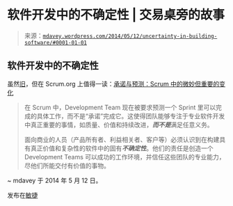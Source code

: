 <!--yml

分类：未分类

日期：2024-05-18 05:50:23

-->

# 软件开发中的不确定性 | 交易桌旁的故事

> 来源：[`mdavey.wordpress.com/2014/05/12/uncertainty-in-building-software/#0001-01-01`](https://mdavey.wordpress.com/2014/05/12/uncertainty-in-building-software/#0001-01-01)

## 软件开发中的不确定性

虽然[旧](http://www.infoq.com/news/2011/07/UpdatedScrumGuide)，但在 Scrum.org 上值得一读：[承诺与预测：Scrum 中的微妙但重要的变化](https://www.scrum.org/About/All-Articles/articleType/ArticleView/articleId/95/Commitment-vs-Forecast-A-subtle-but-important-change-to-Scrum)

> 在 Scrum 中，Development Team 现在被要求预测一个 Sprint 里可以完成的具体工作，而不是“承诺”完成它。这使得团队能够专注于专业软件开发中真正重要的事情，如质量、价值和持续改进，***而不是***满足任意义务。
> 
> 面向商业的人员（产品所有者、利益相关者、客户等）必须认识到在构建具有真正价值和复杂性的软件中的固有***不确定性***。他们的责任是创造一个 Development Teams 可以成功的工作环境，并信任这些团队的专业能力，尽他们所能交付有价值的事物。

~ mdavey 于 2014 年 5 月 12 日。

发布在[敏捷](https://mdavey.wordpress.com/category/agile/)
